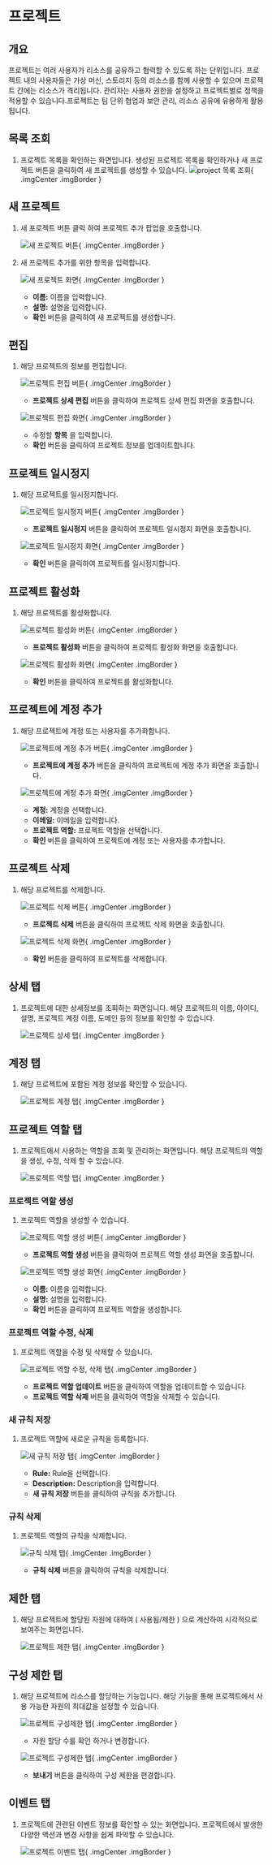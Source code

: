 
# 프로젝트

## 개요
프로젝트는 여러 사용자가 리소스를 공유하고 협력할 수 있도록 하는 단위입니다. 프로젝트 내의 사용자들은 가상 머신, 스토리지 등의 리소스를 함께 사용할 수 있으며 프로젝트 간에는 리소스가 격리됩니다. 관리자는 사용자 권한을 설정하고 프로젝트별로 정책을 적용할 수 있습니다.프로젝트는 팀 단위 협업과 보안 관리, 리소스 공유에 유용하게 활용됩니다.

## 목록 조회

1. 프로젝트 목록을 확인하는 화면입니다.
    생성된 프로젝트 목록을 확인하거나 새 프로젝트 버튼을 클릭하여 새 프로젝트를 생성할 수 있습니다.
    ![project 목록 조회](../../assets/images/admin-guide/mold/projects/projects-list.png){ .imgCenter .imgBorder }

## 새 프로젝트

1. 새 포로젝트 버튼 클릭 하여 프로젝트 추가 팝업을 호출합니다.

    ![새 프로젝트 버튼](../../assets/images/admin-guide/mold/projects/projects-add-btn.png){ .imgCenter .imgBorder }

2. 새 프로젝트 추가를 위한 항목을 입력합니다.

    ![새 프로젝트 화면](../../assets/images/admin-guide/mold/projects/projects-add.png){ .imgCenter .imgBorder }

    * **이름:** 이름을 입력합니다.
    * **설명:** 설명을 입력합니다.
    * **확인** 버튼을 클릭하여 새 프로젝트를 생성합니다.

## 편집

1. 해당 프로젝트의 정보를 편집합니다.

    ![프로젝트 편집 버튼](../../assets/images/admin-guide/mold/projects/projects-update-btn.png){ .imgCenter .imgBorder }

    * **프로젝트 상세 편집** 버튼을 클릭하여 프로젝트 상세 편집 화면을 호출합니다.

    ![프로젝트 편집 화면](../../assets/images/admin-guide/mold/projects/projects-update.png){ .imgCenter .imgBorder }

    * 수정할 **항목** 을 입력합니다.
    * **확인** 버튼을 클릭하여 프로젝트 정보를 업데이트합니다.

## 프로젝트 일시정지

1. 해당 프로젝트를 일시정지합니다.

    ![프로젝트 일시정지 버튼](../../assets/images/admin-guide/mold/projects/project-disable-btn.png){ .imgCenter .imgBorder }

    * **프로젝트 일시정지** 버튼을 클릭하여 프로젝트 일시정지 화면을 호출합니다.

    ![프로젝트 일시정지 화면](../../assets/images/admin-guide/mold/projects/project-disable.png){ .imgCenter .imgBorder }

    * **확인** 버튼을 클릭하여 프로젝트를 일시정지합니다.

## 프로젝트 활성화

1. 해당 프로젝트를 활성화합니다.

    ![프로젝트 활성화 버튼](../../assets/images/admin-guide/mold/projects/project-enable-btn.png){ .imgCenter .imgBorder }

    * **프로젝트 활성화** 버튼을 클릭하여 프로젝트 활성화 화면을 호출합니다.

    ![프로젝트 활성화 화면](../../assets/images/admin-guide/mold/projects/project-enable.png){ .imgCenter .imgBorder }

    * **확인** 버튼을 클릭하여 프로젝트를 활성화합니다.

## 프로젝트에 계정 추가

1. 해당 프로젝트에 계정 또는 사용자를 추가화합니다.

    ![프로젝트에 계정 추가 버튼](../../assets/images/admin-guide/mold/projects/project-user-add-btn.png){ .imgCenter .imgBorder }

    * **프로젝트에 계정 추가** 버튼을 클릭하여 프로젝트에 계정 추가 화면을 호출합니다.

    ![프로젝트에 계정 추가 화면](../../assets/images/admin-guide/mold/projects/project-user-add.png){ .imgCenter .imgBorder }

    * **계정:** 계정을 선택합니다.
    * **이메일:** 이메일을 입력합니다.
    * **프로젝트 역할:** 프로젝트 역할을 선택합니다.
    * **확인** 버튼을 클릭하여 프로젝트에 계정 또는 사용자를 추가합니다.

## 프로젝트 삭제

1. 해당 프로젝트를 삭제합니다.

    ![프로젝트 삭제 버튼](../../assets/images/admin-guide/mold/projects/projects-remove-btn.png){ .imgCenter .imgBorder }

    * **프로젝트 삭제** 버튼을 클릭하여 프로젝트 삭제 화면을 호출합니다.

    ![프로젝트 삭제 화면](../../assets/images/admin-guide/mold/projects/projects-remove.png){ .imgCenter .imgBorder }

    * **확인** 버튼을 클릭하여 프로젝트를 삭제합니다.

## 상세 탭

1. 프로젝트에 대한 상세정보를 조회하는 화면입니다. 해당 프로젝트의 이름, 아이디, 설명, 프로젝트 계정 이름, 도메인 등의 정보를 확인할 수 있습니다.

    ![프로젝트 상세 탭](../../assets/images/admin-guide/mold/projects/projects-detail-tab.png){ .imgCenter .imgBorder }

## 계정 탭

1. 해당 프로젝트에 포함된 계정 정보를 확인할 수 있습니다.

    ![프로젝트 계정 탭](../../assets/images/admin-guide/mold/projects/projects-account-tab.png){ .imgCenter .imgBorder }

## 프로젝트 역할 탭

1. 프로젝트에서 사용하는 역할을 조회 및 관리하는 화면입니다. 해당 프로젝트의 역할을 생성, 수정, 삭제 할 수 있습니다.

    ![프로젝트 역할 탭](../../assets/images/admin-guide/mold/projects/projects-roles-tab.png){ .imgCenter .imgBorder }

### 프로젝트 역할 생성

1. 프로젝트 역할을 생성할 수 있습니다.

    ![프로젝트 역할 생성 버튼](../../assets/images/admin-guide/mold/projects/projects-role-add-btn.png){ .imgCenter .imgBorder }

    * **프로젝트 역할 생성** 버튼을 클릭하여 프로젝트 역할 생성 화면을 호출합니다.

    ![프로젝트 역할 생성 화면](../../assets/images/admin-guide/mold/projects/projects-role-add.png){ .imgCenter .imgBorder }

    * **이름:** 이름을 입력합니다.
    * **설명:** 설명을 입력합니다.
    * **확인** 버튼을 클릭하여 프로젝트 역할을 생성합니다.

### 프로젝트 역할 수정, 삭제

1. 프로젝트 역할을 수정 및 삭제할 수 있습니다.

    ![프로젝트 역할 수정, 삭제 탭](../../assets/images/admin-guide/mold/projects/projects-roles-update-delete-tab.png){ .imgCenter .imgBorder }

    * **프로젝트 역할 업데이트** 버튼을 클릭하여 역할을 업데이트할 수 있습니다.
    * **프로젝트 역할 삭제** 버튼을 클릭하여 역할을 삭제할 수 있습니다.

### 새 규칙 저장

1. 프로젝트 역할에 새로운 규칙을 등록합니다.

    ![새 규칙 저장 탭](../../assets/images/admin-guide/mold/projects/projects-roles-rule-add-tab.png){ .imgCenter .imgBorder }

    * **Rule:** Rule을 선택합니다.
    * **Description:** Description을 입력합니다.
    * **새 규칙 저장** 버튼을 클릭하여 규칙을 추가합니다.

### 규칙 삭제

1. 프로젝트 역할의 규칙을 삭제합니다.

    ![규칙 삭제 탭](../../assets/images/admin-guide/mold/projects/projects-roles-rule-delete-tab.png){ .imgCenter .imgBorder }

    * **규칙 삭제** 버튼을 클릭하여 규칙을 삭제합니다.

## 제한 탭

1. 해당 프로젝트에 할당된 자원에 대하여 ( 사용됨/제한 ) 으로 계산하여 시각적으로 보여주는 화면입니다.

    ![프로젝트 제한 탭](../../assets/images/admin-guide/mold/projects/projects-limits-tab.png){ .imgCenter .imgBorder }

## 구성 제한 탭

1. 해당 프로젝트에 리소스를 할당하는 기능입니다. 해당 기능을 통해 프로젝트에서 사용 가능한 자원의 최대값을 설정할 수 있습니다.

    ![프로젝트 구성제한 탭](../../assets/images/admin-guide/mold/projects/projects-limits-tab1.png){ .imgCenter .imgBorder }

    * 자원 할당 수를 확인 하거나 변경합니다.

    ![프로젝트 구성제한 탭](../../assets/images/admin-guide/mold/projects/projects-limits-tab2.png){ .imgCenter .imgBorder }

    * **보내기** 버튼을 클릭하여 구성 제한을 편경합니다.

## 이벤트 탭

1. 프로젝트에 관련된 이벤트 정보를 확인할 수 있는 화면입니다. 프로젝트에서 발생한 다양한 액션과 변경 사항을 쉽게 파악할 수 있습니다.

    ![프로젝트 이벤트 탭](../../assets/images/admin-guide/mold/projects/projects-events-tab.png){ .imgCenter .imgBorder }
